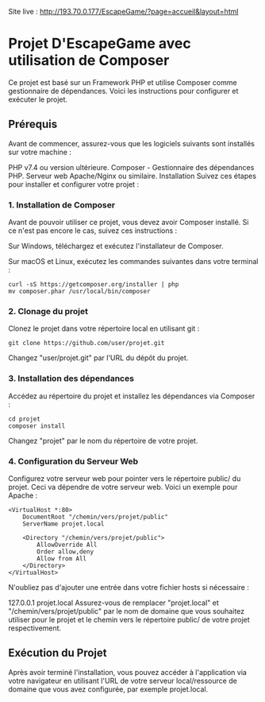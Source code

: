Site live : http://193.70.0.177/EscapeGame/?page=accueil&layout=html
# Projet D'EscapeGame avec utilisation de Composer

Ce projet est basé sur un Framework PHP et utilise Composer comme gestionnaire de dépendances. Voici les instructions pour configurer et exécuter le projet.

## Prérequis
Avant de commencer, assurez-vous que les logiciels suivants sont installés sur votre machine :

PHP v7.4 ou version ultérieure.
Composer - Gestionnaire des dépendances PHP.
Serveur web Apache/Nginx ou similaire.
Installation
Suivez ces étapes pour installer et configurer votre projet :

### 1. Installation de Composer
Avant de pouvoir utiliser ce projet, vous devez avoir Composer installé. Si ce n'est pas encore le cas, suivez ces instructions :

Sur Windows, téléchargez et exécutez l'installateur de Composer.

Sur macOS et Linux, exécutez les commandes suivantes dans votre terminal :

```
curl -sS https://getcomposer.org/installer | php
mv composer.phar /usr/local/bin/composer
```

### 2. Clonage du projet
Clonez le projet dans votre répertoire local en utilisant git :

```
git clone https://github.com/user/projet.git
```
Changez "user/projet.git" par l'URL du dépôt du projet.

### 3. Installation des dépendances
Accédez au répertoire du projet et installez les dépendances via Composer :

```
cd projet
composer install
```

Changez "projet" par le nom du répertoire de votre projet.

### 4. Configuration du Serveur Web
Configurez votre serveur web pour pointer vers le répertoire public/ du projet. Ceci va dépendre de votre serveur web. Voici un exemple pour Apache :

```
<VirtualHost *:80>
    DocumentRoot "/chemin/vers/projet/public"
    ServerName projet.local

    <Directory "/chemin/vers/projet/public">
        AllowOverride All
        Order allow,deny
        Allow from All
    </Directory>
</VirtualHost>
```

N'oubliez pas d'ajouter une entrée dans votre fichier hosts si nécessaire :

127.0.0.1 projet.local
Assurez-vous de remplacer "projet.local" et "/chemin/vers/projet/public" par le nom de domaine que vous souhaitez utiliser pour le projet et le chemin vers le répertoire public/ de votre projet respectivement.

## Exécution du Projet
Après avoir terminé l'installation, vous pouvez accéder à l'application via votre navigateur en utilisant l'URL de votre serveur local/ressource de domaine que vous avez configurée, par exemple projet.local.
